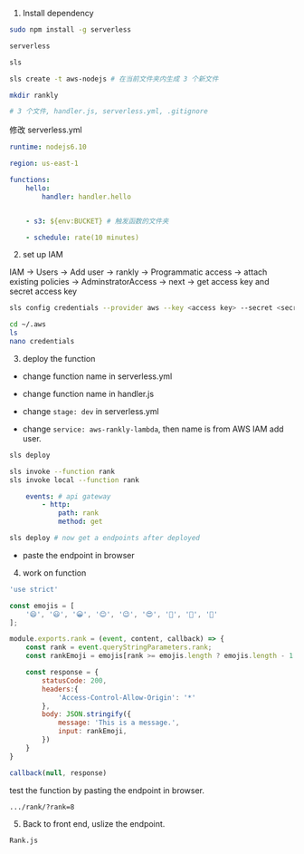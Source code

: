 1. Install dependency
```bash
sudo npm install -g serverless

serverless

sls

sls create -t aws-nodejs # 在当前文件夹内生成 3 个新文件

mkdir rankly

# 3 个文件, handler.js, serverless.yml, .gitignore
```

修改 serverless.yml

```yml
runtime: nodejs6.10

region: us-east-1

functions:
    hello:
        handler: handler.hello


    - s3: ${env:BUCKET} # 触发函数的文件夹

    - schedule: rate(10 minutes)
```

2. set up IAM

IAM -> Users -> Add user -> rankly -> Programmatic access -> attach existing policies -> AdminstratorAccess -> next -> get access key and secret access key

```bash
sls config credentials --provider aws --key <access key> --secret <secret access key>

cd ~/.aws
ls
nano credentials
```

3. deploy the function

- change function name in serverless.yml
- change function name in handler.js

- change `stage: dev` in serverless.yml

- change `service: aws-rankly-lambda`, then name is from AWS IAM add user.


```bash
sls deploy

sls invoke --function rank
sls invoke local --function rank

```

```yml
    events: # api gateway
        - http:
            path: rank
            method: get
```

```bash
sls deploy # now get a endpoints after deployed
```

- paste the endpoint in browser

4. work on function


```js
'use strict'

const emojis = [
    '😄', '😃', '😀', '😊', '😉', '😍', '🔶', '🔷', '🚀'
];

module.exports.rank = (event, content, callback) => {
    const rank = event.queryStringParameters.rank;
    const rankEmoji = emojis[rank >= emojis.length ? emojis.length - 1 : rank];

    const response = {
        statusCode: 200,
        headers:{
            'Access-Control-Allow-Origin': '*'
        },
        body: JSON.stringify({
            message: 'This is a message.',
            input: rankEmoji,
        })
    }
}

callback(null, response)
```

test the function by pasting the endpoint in browser.

`.../rank/?rank=8`

5. Back to front end, uslize the endpoint.

`Rank.js`







